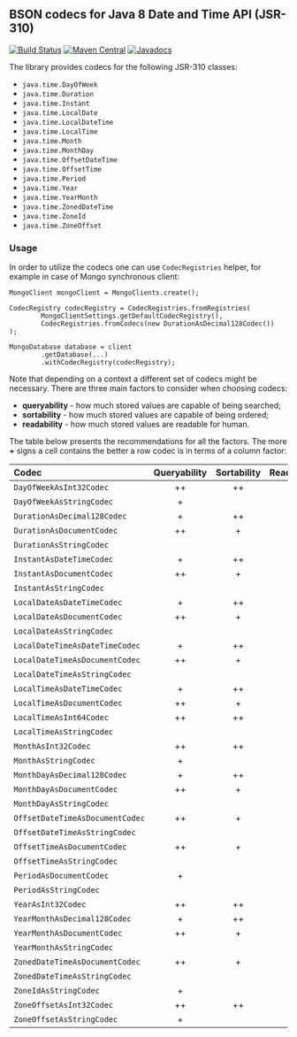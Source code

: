 ## BSON codecs for Java 8 Date and Time API (JSR-310)

[![Build Status](https://travis-ci.org/cbartosiak/bson-codecs-jsr310.svg?branch=master)](https://travis-ci.org/cbartosiak/bson-codecs-jsr310/branches)
[![Maven Central](https://img.shields.io/maven-central/v/io.github.cbartosiak/bson-codecs-jsr310/3.5.2.svg)](https://mvnrepository.com/artifact/io.github.cbartosiak/bson-codecs-jsr310/3.5.2)
[![Javadocs](https://www.javadoc.io/badge/io.github.cbartosiak/bson-codecs-jsr310/3.5.2.svg?color=red)](https://www.javadoc.io/doc/io.github.cbartosiak/bson-codecs-jsr310/3.5.2)

The library provides codecs for the following JSR-310 classes:
* `java.time.DayOfWeek`
* `java.time.Duration`
* `java.time.Instant`
* `java.time.LocalDate`
* `java.time.LocalDateTime`
* `java.time.LocalTime`
* `java.time.Month`
* `java.time.MonthDay`
* `java.time.OffsetDateTime`
* `java.time.OffsetTime`
* `java.time.Period`
* `java.time.Year`
* `java.time.YearMonth`
* `java.time.ZonedDateTime`
* `java.time.ZoneId`
* `java.time.ZoneOffset`

### Usage

In order to utilize the codecs one can use `CodecRegistries` helper, for example
in case of Mongo synchronous client:
```
MongoClient mongoClient = MongoClients.create();
```
```
CodecRegistry codecRegistry = CodecRegistries.fromRegistries(
        MongoClientSettings.getDefaultCodecRegistry(),
        CodecRegistries.fromCodecs(new DurationAsDecimal128Codec())
);
```
```
MongoDatabase database = client
        .getDatabase(...)
        .withCodecRegistry(codecRegistry);
```

Note that depending on a context a different set of codecs might be necessary.
There are three main factors to consider when choosing codecs:
* **queryability** - how much stored values are capable of being searched;
* **sortability** - how much stored values are capable of being ordered;
* **readability** - how much stored values are readable for human.

The table below presents the recommendations for all the factors. The more **+**
signs a cell contains the better a row codec is in terms of a column factor:

| Codec                           | Queryability | Sortability | Readability |
| :----                           | :----------: | :---------: | :---------: |
| `DayOfWeekAsInt32Codec`         | ++           | ++          | +           |
| `DayOfWeekAsStringCodec`        | +            |             | ++          |
| `DurationAsDecimal128Codec`     | +            | ++          |             |
| `DurationAsDocumentCodec`       | ++           | +           | +           |
| `DurationAsStringCodec`         |              |             | ++          |
| `InstantAsDateTimeCodec`        | +            | ++          | +           |
| `InstantAsDocumentCodec`        | ++           | +           | +           |
| `InstantAsStringCodec`          |              |             | ++          |
| `LocalDateAsDateTimeCodec`      | +            | ++          | +           |
| `LocalDateAsDocumentCodec`      | ++           | +           | +           |
| `LocalDateAsStringCodec`        |              |             | ++          |
| `LocalDateTimeAsDateTimeCodec`  | +            | ++          | +           |
| `LocalDateTimeAsDocumentCodec`  | ++           | +           | +           |
| `LocalDateTimeAsStringCodec`    |              |             | ++          |
| `LocalTimeAsDateTimeCodec`      | +            | ++          | +           |
| `LocalTimeAsDocumentCodec`      | ++           | +           | +           |
| `LocalTimeAsInt64Codec`         | ++           | ++          |             |
| `LocalTimeAsStringCodec`        |              |             | ++          |
| `MonthAsInt32Codec`             | ++           | ++          | +           |
| `MonthAsStringCodec`            | +            |             | ++          |
| `MonthDayAsDecimal128Codec`     | +            | ++          | ++          |
| `MonthDayAsDocumentCodec`       | ++           | +           | +           |
| `MonthDayAsStringCodec`         |              |             | ++          |
| `OffsetDateTimeAsDocumentCodec` | ++           | +           | +           |
| `OffsetDateTimeAsStringCodec`   |              |             | ++          |
| `OffsetTimeAsDocumentCodec`     | ++           | +           | +           |
| `OffsetTimeAsStringCodec`       |              |             | ++          |
| `PeriodAsDocumentCodec`         | +            |             | +           |
| `PeriodAsStringCodec`           |              |             | ++          |
| `YearAsInt32Codec`              | ++           | ++          | ++          |
| `YearMonthAsDecimal128Codec`    | +            | ++          | ++          |
| `YearMonthAsDocumentCodec`      | ++           | +           | +           |
| `YearMonthAsStringCodec`        |              |             | ++          |
| `ZonedDateTimeAsDocumentCodec`  | ++           | +           | +           |
| `ZonedDateTimeAsStringCodec`    |              |             | ++          |
| `ZoneIdAsStringCodec`           | +            |             | ++          |
| `ZoneOffsetAsInt32Codec`        | ++           | ++          |             |
| `ZoneOffsetAsStringCodec`       | +            |             | ++          |
